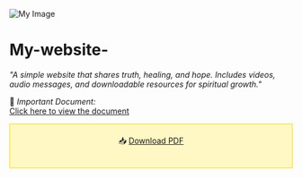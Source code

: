 
![My Image](https://i.postimg.cc/W3kM7rgd/20250518-101215.jpg)
# My-website-
*"A simple website that shares truth, healing, and hope. Includes videos, audio messages, and downloadable resources for spiritual growth."*

📄 *Important Document:*  
[Click here to view the document](https://eu.docworkspace.com/d/sILCzp8ecAq2ItMAG?sa=601.1123)
<div style="background:#fff8c4; padding:20px; border:1px solid #ffd700; text-align:center;"href="https://eu.docworkspace.com/d/sILCzp8ecAq2ItMAG?sa=601.1123" target="_blank"here<
```html
<p>
  📥 <a href="https://example.com/yourfile.pdf" download>Download PDF</a>
</p>

